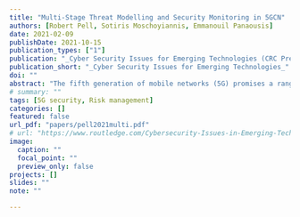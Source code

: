 ```yaml
---
title: "Multi-Stage Threat Modelling and Security Monitoring in 5GCN"
authors: [Robert Pell, Sotiris Moschoyiannis, Emmanouil Panaousis]
date: 2021-02-09
publishDate: 2021-10-15
publication_types: ["1"]
publication: "_Cyber Security Issues for Emerging Technologies (CRC Press, Taylor and Francis Group)_"
publication_short: "_Cyber Security Issues for Emerging Technologies_"
doi: ""
abstract: "The fifth generation of mobile networks (5G) promises a range of new capabilities including higher data rates and more connected users. To support the new capabilities and use cases the 5G Core Network (5GCN) will be dynamic and reconfigurable in nature to deal with demand. It is these improvements which also  introduce  issues  for  traditional  security  monitoring  methods  and  techniques which need to adapt to the new network architecture. The increased data volumes and dynamic network architecture mean an approach is required to focus security monitoring resources where it is most needed and react to network changes in real time. When considering multi-stage threat scenarios a coordinated, centralised approach to security monitoring is required for the early detection of attacks which may affect different parts of the network. Int his  chapter  we  identify  potential  solutions  for  overcoming  these  challenges which begins by identifying the threats to the 5G networks to determine suit-able security monitoring placement in the 5GCN."
# summary: ""
tags: [5G security, Risk management]
categories: []
featured: false
url_pdf: "papers/pell2021multi.pdf"
# url: "https://www.routledge.com/Cybersecurity-Issues-in-Emerging-Technologies/Maglaras-Kantzavelou/p/book/9780367626174#"
image:
  caption: ""
  focal_point: ""
  preview_only: false
projects: []
slides: ""
note: ""

---
```

